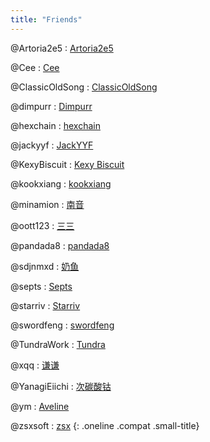 ```yaml
---
title: "Friends"
---
```


@Artoria2e5
: [Artoria2e5](https://github.com/Artoria2e5)

@Cee
: [Cee](http://cee.moe/)

@ClassicOldSong
: [ClassicOldSong](https://ccoooss.com/)

@dimpurr
: [Dimpurr](http://dimpurr.com/)

@hexchain
: [hexchain](https://hexchain.org/)

@jackyyf
: [JackYYF](https://jackyyf.com/)

@KexyBiscuit
: [Kexy Biscuit](https://github.com/KexyBiscuit)

@kookxiang
: [kookxiang](https://ikk.me/)

@minamion
: [南音](https://www.minamion.com/)

@oott123
: [三三](http://oott123.com/)

@pandada8
: [pandada8](https://github.com/pandada8)

@sdjnmxd
: [奶鱼](https://mxd.moe/)

@septs
: [Septs](https://septs.pw/)

@starriv
: [Starriv](https://starriv.com/)

@swordfeng
: [swordfeng](https://swordfeng.github.io/)

@TundraWork
: [Tundra](https://railgun.im/)

@xqq
: [谦谦](http://xqq.im/)

@YanagiEiichi
: [次碳酸钴](https://www.web-tinker.com/)

@ym
: [Aveline](https://blog.swan.im/)

@zsxsoft
: [zsx](https://www.zsxsoft.com/)
{: .oneline .compat .small-title}
